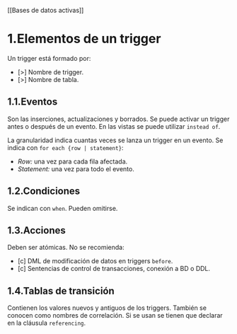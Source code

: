 [[Bases de datos activas]]

# 1.Elementos de un trigger
Un trigger está formado por:
+ [>] Nombre de trigger.
+ [>] Nombre de tabla.

## 1.1.Eventos
Son las inserciones, actualizaciones y borrados. Se puede activar un trigger antes o después de un evento. En las vistas se puede utilizar `instead of`.

La granularidad indica cuantas veces se lanza un trigger en un evento. Se indica con `for each {row | statement}`:
+ *Row:* una vez para cada fila afectada.
+ *Statement:* una vez para todo el evento.

## 1.2.Condiciones
Se indican con `when`. Pueden omitirse.

## 1.3.Acciones
Deben ser atómicas. No se recomienda:
+ [c] DML de modificación de datos en triggers `before`.
+ [c] Sentencias de control de transacciones, conexión a BD o DDL.

## 1.4.Tablas de transición
Contienen los valores nuevos y antiguos de los triggers. También se conocen como nombres de correlación. Si se usan se tienen que declarar en la cláusula `referencing`.